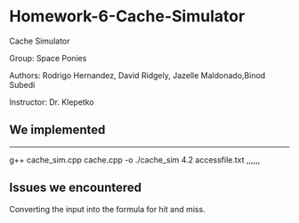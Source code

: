 # Homework-6-Cache-Simulator
Cache Simulator 

Group: Space Ponies

Authors: Rodrigo Hernandez, David Ridgely, Jazelle Maldonado,Binod Subedi

Instructor: Dr. Klepetko


We implemented 
-----



-----

g++ cache_sim.cpp cache.cpp -o 
./cache_sim 4.2 accessfile.txt
,,,,,,

## Issues we encountered
Converting the input into the formula for hit and miss. 
